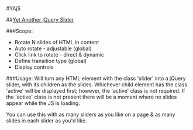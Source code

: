 #YAjS

##[Yet Another jQuery Slider](http://git.io/YAjS "YAjS Project Page")

###Scope:
* Rotate N slides of HTML in content
* Auto rotate - adjustable (global)
* Click link to rotate - direct & dynamic
* Define transition type (global)
* Display controls

###Usage:
Will turn any HTML element with the class 'slider' into a jQuery slider, with its children as the slides. Whichever child element has the class 'active' will be displayed first; however, the 'active' class is not required. If the 'active' class is not present there will be a moment where no slides appear while the JS is loading.

You can use this with as many sliders as you like on a page & as many slides in each slider as you'd like.
